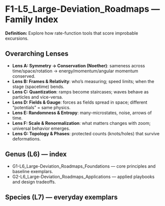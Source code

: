 # F1-L5_Large-Deviation_Roadmaps — Family Index
**Definition:** Explore how rate-function tools that score improbable excursions.

## Overarching Lenses

- **Lens A: Symmetry -> Conservation (Noether)**: sameness across time/space/rotation → energy/momentum/angular momentum conserved.
- **Lens B: Frames & Relativity**: who’s measuring; speed limits; when the stage (spacetime) bends.
- **Lens C: Quantization**: ramps become staircases; waves behave as particles and vice-versa.
- **Lens D: Fields & Gauge**: forces as fields spread in space; different “potentials” = same physics.
- **Lens E: Randomness & Entropy**: many-microstates, noise, arrows of time.
- **Lens F: Scale & Renormalization**: what matters changes with zoom; universal behavior emerges.
- **Lens G: Topology & Phases**: protected counts (knots/holes) that survive deformations.

## Genus (L6) — index
- G1-L6_Large-Deviation_Roadmaps_Foundations — core principles and baseline exemplars.
- G2-L6_Large-Deviation_Roadmaps_Applications — applied playbooks and design tradeoffs.

## Species (L7) — everyday exemplars
